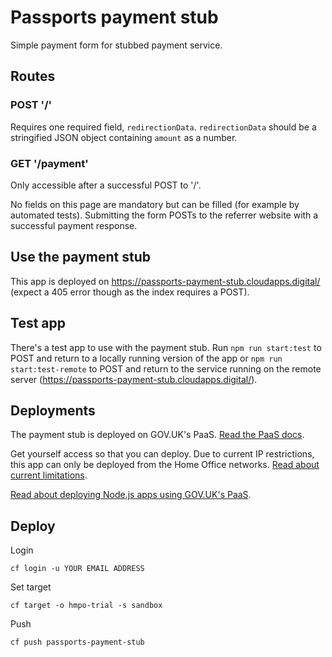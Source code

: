# Passports payment stub

Simple payment form for stubbed payment service.

## Routes

### POST '/'
Requires one required field, `redirectionData`. `redirectionData` should be a stringified JSON object containing `amount` as a number.

### GET '/payment'
Only accessible after a successful POST to '/'.

No fields on this page are mandatory but can be filled (for example by automated tests). Submitting the form POSTs to the referrer website with a successful payment response.

## Use the payment stub

This app is deployed on https://passports-payment-stub.cloudapps.digital/ (expect a 405 error though as the index requires a POST).

## Test app

There's a test app to use with the payment stub. Run `npm run start:test` to POST and return to a locally running version of the app or `npm run start:test-remote` to POST and return to the service running on the remote server (https://passports-payment-stub.cloudapps.digital/).

## Deployments

The payment stub is deployed on GOV.UK's PaaS. [Read the PaaS docs](https://docs.cloud.service.gov.uk/#overview).

Get yourself access so that you can deploy. Due to current IP restrictions, this app can only be deployed from the Home Office networks. [Read about current limitations](https://docs.cloud.service.gov.uk/#limitations).

[Read about deploying Node.js apps using GOV.UK's PaaS](https://docs.cloud.service.gov.uk/#deploying-apps).

## Deploy

Login
```
cf login -u YOUR EMAIL ADDRESS
```

Set target
```
cf target -o hmpo-trial -s sandbox
```

Push
```
cf push passports-payment-stub
```
